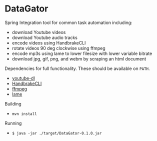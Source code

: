 DataGator
=========

Spring Integration tool for common task automation including:
- download Youtube videos
- download Youtube audio tracks
- encode videos using HandbrakeCLI
- rotate videos 90 deg clockwise using ffmpeg
- encode mp3s using lame to lower filesize with lower variable bitrate
- download jpg, gif, png, and webm by scraping an html document

Dependencies for full functionality.  These should be available on `PATH`.
- [youtube-dl](http://rg3.github.io/youtube-dl/)
- [HandbrakeCLI](https://handbrake.fr/)
- [ffmpeg](https://www.ffmpeg.org/)
- [lame](http://lame.sourceforge.net/)

Building
- `mvn install`

Running
- `$ java -jar ./target/DataGator-0.1.0.jar`


